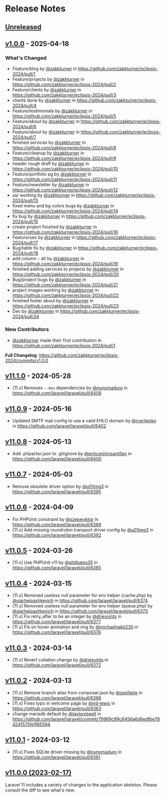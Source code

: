 # Release Notes

## [Unreleased](https://github.com/laravel/laravel/compare/v1.0.0...master)

## [v1.0.0](https://github.com/laravel/laravel/compare/v11.1.0...v1.0.0) - 2025-04-18

### What's Changed

* Feature/blog by [@zakkturner](https://github.com/zakkturner) in https://github.com/zakkturner/eclipsis-2024/pull/1
* Feature/projects by [@zakkturner](https://github.com/zakkturner) in https://github.com/zakkturner/eclipsis-2024/pull/2
* Feature/clients by [@zakkturner](https://github.com/zakkturner) in https://github.com/zakkturner/eclipsis-2024/pull/3
* clients done by [@zakkturner](https://github.com/zakkturner) in https://github.com/zakkturner/eclipsis-2024/pull/4
* Feature/testimonials by [@zakkturner](https://github.com/zakkturner) in https://github.com/zakkturner/eclipsis-2024/pull/5
* Feature/about by [@zakkturner](https://github.com/zakkturner) in https://github.com/zakkturner/eclipsis-2024/pull/6
* Feature/about by [@zakkturner](https://github.com/zakkturner) in https://github.com/zakkturner/eclipsis-2024/pull/7
* finished services by [@zakkturner](https://github.com/zakkturner) in https://github.com/zakkturner/eclipsis-2024/pull/8
* Feature/cleanup by [@zakkturner](https://github.com/zakkturner) in https://github.com/zakkturner/eclipsis-2024/pull/9
* header rough draft by [@zakkturner](https://github.com/zakkturner) in https://github.com/zakkturner/eclipsis-2024/pull/10
* Feature/portfolio pg by [@zakkturner](https://github.com/zakkturner) in https://github.com/zakkturner/eclipsis-2024/pull/11
* Feature/newsletter by [@zakkturner](https://github.com/zakkturner) in https://github.com/zakkturner/eclipsis-2024/pull/12
* ssr working by [@zakkturner](https://github.com/zakkturner) in https://github.com/zakkturner/eclipsis-2024/pull/13
* fixed menu and bg colors bugs by [@zakkturner](https://github.com/zakkturner) in https://github.com/zakkturner/eclipsis-2024/pull/14
* fix bug by [@zakkturner](https://github.com/zakkturner) in https://github.com/zakkturner/eclipsis-2024/pull/15
* create project finished by [@zakkturner](https://github.com/zakkturner) in https://github.com/zakkturner/eclipsis-2024/pull/16
* Feature/seo by [@zakkturner](https://github.com/zakkturner) in https://github.com/zakkturner/eclipsis-2024/pull/17
* Bug/table fix by [@zakkturner](https://github.com/zakkturner) in https://github.com/zakkturner/eclipsis-2024/pull/18
* add column - alt by [@zakkturner](https://github.com/zakkturner) in https://github.com/zakkturner/eclipsis-2024/pull/19
* finished adding services to projects by [@zakkturner](https://github.com/zakkturner) in https://github.com/zakkturner/eclipsis-2024/pull/20
* Bug/project bugs by [@zakkturner](https://github.com/zakkturner) in https://github.com/zakkturner/eclipsis-2024/pull/21
* project images working by [@zakkturner](https://github.com/zakkturner) in https://github.com/zakkturner/eclipsis-2024/pull/22
* finished footer about by [@zakkturner](https://github.com/zakkturner) in https://github.com/zakkturner/eclipsis-2024/pull/23
* Dev by [@zakkturner](https://github.com/zakkturner) in https://github.com/zakkturner/eclipsis-2024/pull/24

### New Contributors

* [@zakkturner](https://github.com/zakkturner) made their first contribution in https://github.com/zakkturner/eclipsis-2024/pull/1

**Full Changelog**: https://github.com/zakkturner/eclipsis-2024/commits/v1.0.0

## [v11.1.0](https://github.com/laravel/laravel/compare/v11.0.9...v11.1.0) - 2024-05-28

* [11.x] Removes `--dev` dependencies by [@nunomaduro](https://github.com/nunomaduro) in https://github.com/laravel/laravel/pull/6406

## [v11.0.9](https://github.com/laravel/laravel/compare/v11.0.8...v11.0.9) - 2024-05-16

* Updated SMTP mail config to use a valid EHLO domain by [@rcerljenko](https://github.com/rcerljenko) in https://github.com/laravel/laravel/pull/6402

## [v11.0.8](https://github.com/laravel/laravel/compare/v11.0.7...v11.0.8) - 2024-05-13

* Add .phpactor.json to .gitignore by [@princejohnsantillan](https://github.com/princejohnsantillan) in https://github.com/laravel/laravel/pull/6400

## [v11.0.7](https://github.com/laravel/laravel/compare/v11.0.6...v11.0.7) - 2024-05-03

* Remove obsolete driver option by [@u01jmg3](https://github.com/u01jmg3) in https://github.com/laravel/laravel/pull/6395

## [v11.0.6](https://github.com/laravel/laravel/compare/v11.0.5...v11.0.6) - 2024-04-09

* Fix PHPUnit constraint by [@szepeviktor](https://github.com/szepeviktor) in https://github.com/laravel/laravel/pull/6389
* [11.x] Add missing roundrobin transport driver config by [@u01jmg3](https://github.com/u01jmg3) in https://github.com/laravel/laravel/pull/6392

## [v11.0.5](https://github.com/laravel/laravel/compare/v11.0.4...v11.0.5) - 2024-03-26

* [11.x] Use PHPUnit v11 by [@philbates35](https://github.com/philbates35) in https://github.com/laravel/laravel/pull/6385

## [v11.0.4](https://github.com/laravel/laravel/compare/v11.0.3...v11.0.4) - 2024-03-15

* [11.x] Removed useless null parameter for env helper (cache.php) by [@siarheipashkevich](https://github.com/siarheipashkevich) in https://github.com/laravel/laravel/pull/6374
* [11.x] Removed useless null parameter for env helper (queue.php) by [@siarheipashkevich](https://github.com/siarheipashkevich) in https://github.com/laravel/laravel/pull/6373
* [11.x] Fix retry_after to be an integer by [@driesvints](https://github.com/driesvints) in https://github.com/laravel/laravel/pull/6377
* [11.x] Fix on hover animation and ring by [@michaelnabil230](https://github.com/michaelnabil230) in https://github.com/laravel/laravel/pull/6376

## [v11.0.3](https://github.com/laravel/laravel/compare/v11.0.2...v11.0.3) - 2024-03-14

* [11.x] Revert collation change by [@driesvints](https://github.com/driesvints) in https://github.com/laravel/laravel/pull/6372

## [v11.0.2](https://github.com/laravel/laravel/compare/v11.0.1...v11.0.2) - 2024-03-13

* [11.x] Remove branch alias from composer.json by [@zepfietje](https://github.com/zepfietje) in https://github.com/laravel/laravel/pull/6366
* [11.x] Fixes typo in welcome page by [@jrd-lewis](https://github.com/jrd-lewis) in https://github.com/laravel/laravel/pull/6363
* change mariadb default by [@taylorotwell](https://github.com/taylorotwell) in https://github.com/laravel/laravel/commit/79969c99c6456a6d6edfbe78d241575fe1f65594

## [v11.0.1](https://github.com/laravel/laravel/compare/v11.0.0...v11.0.1) - 2024-03-12

* [11.x] Fixes SQLite driver missing by [@nunomaduro](https://github.com/nunomaduro) in https://github.com/laravel/laravel/pull/6361

## [v11.0.0 (2023-02-17)](https://github.com/laravel/laravel/compare/v10.3.2...v11.0.0)

Laravel 11 includes a variety of changes to the application skeleton. Please consult the diff to see what's new.
